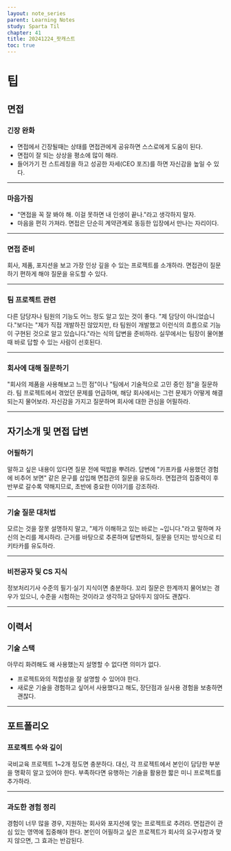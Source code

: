 ```yaml
---
layout: note_series
parent: Learning Notes
study: Sparta Til
chapter: 41
title: 20241224_팟캐스트
toc: true
---
```


# 팁
## 면접
### 긴장 완화
- 면접에서 긴장될때는 상태를 면접관에게 공유하면 스스로에게 도움이 된다.
- 면접이 잘 되는 상상을 평소에 많이 해라.
- 들어가기 전 스트레칭을 하고 성공한 자세(CEO 포즈)를 하면 자신감을 높일 수 있다.

---

### 마음가짐
- "면접을 꼭 잘 봐야 해. 이걸 못하면 내 인생이 끝나."라고 생각하지 말자.
- 마음을 편히 가져라. 면접은 단순히 계약관계로 동등한 입장에서 만나는 자리이다.

---

### 면접 준비
회사, 제품, 포지션을 보고 가장 인상 깊을 수 있는 프로젝트를 소개하라.
면접관이 질문하기 편하게 해야 질문을 유도할 수 있다.

---

### 팀 프로젝트 관련
다른 담당자나 팀원의 기능도 어느 정도 알고 있는 것이 좋다.
"제 담당이 아니었습니다."보다는 "제가 직접 개발하진 않았지만, 타 팀원이 개발했고 이런식의 흐름으로 기능이 구현된 것으로 알고 있습니다."라는 식의 답변을 준비하라.
실무에서는 팀장이 물어볼 때 바로 답할 수 있는 사람이 선호된다.

---

### 회사에 대해 질문하기
"회사의 제품을 사용해보고 느낀 점"이나 "팀에서 기술적으로 고민 중인 점"을 질문하라.
팀 프로젝트에서 겪었던 문제를 언급하며, 해당 회사에서는 그런 문제가 어떻게 해결되는지 물어보라.
자신감을 가지고 질문하며 회사에 대한 관심을 어필하라.

---

## 자기소개 및 면접 답변
### 어필하기
말하고 싶은 내용이 있다면 질문 전에 떡밥을 뿌려라.
답변에 "카프카를 사용했던 경험에 비추어 보면" 같은 문구를 삽입해 면접관의 질문을 유도하라.
면접관의 집중력이 후반부로 갈수록 약해지므로, 초반에 중요한 이야기를 강조하라.

---

### 기술 질문 대처법
모르는 것을 잘못 설명하지 말고, "제가 이해하고 있는 바로는 ~입니다."라고 말하며 자신의 논리를 제시하라.
근거를 바탕으로 추론하며 답변하되, 질문을 던지는 방식으로 티키타카를 유도하라.

---

### 비전공자 및 CS 지식
정보처리기사 수준의 필기·실기 지식이면 충분하다.
꼬리 질문은 한계까지 물어보는 경우가 있으니, 수준을 시험하는 것이라고 생각하고 담아두지 않아도 괜찮다.

---

## 이력서
### 기술 스택
아무리 화려해도 왜 사용했는지 설명할 수 없다면 의미가 없다.

- 프로젝트와의 적합성을 잘 설명할 수 있어야 한다. 
- 새로운 기술을 경험하고 싶어서 사용했다고 해도, 장단점과 실사용 경험을 보충하면 괜찮다.

---

## 포트폴리오
### 프로젝트 수와 깊이
국비교육 프로젝트 1~2개 정도면 충분하다. 
대신, 각 프로젝트에서 본인이 담당한 부분을 명확히 알고 있어야 한다.
부족하다면 유행하는 기술을 활용한 짧은 미니 프로젝트를 추가하라.

---

### 과도한 경험 정리
경험이 너무 많을 경우, 지원하는 회사와 포지션에 맞는 프로젝트로 추려라.
면접관이 관심 있는 영역에 집중해야 한다.
본인이 어필하고 싶은 프로젝트가 회사의 요구사항과 맞지 않으면, 그 효과는 반감된다.
